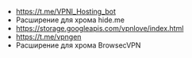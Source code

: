 - https://t.me/VPNI_Hosting_bot
- Расширение для хрома hide.me
- https://storage.googleapis.com/vpnlove/index.html
- https://t.me/vpngen
- Расширение для хрома BrowsecVPN